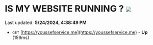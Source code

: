 # IS MY WEBSITE RUNNING ? [![](https://img.shields.io/static/v1?label=Sponsor&message=%E2%9D%A4&logo=GitHub&color=%23fe8e86)](https://github.com/sponsors/<username>)

Last updated: **5/24/2024, 4:38:49 PM**

- `GET` [https://youssefservice.me](https://youssefservice.me) - **Up** (159ms)
